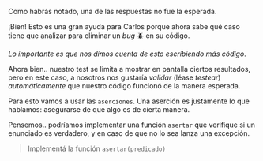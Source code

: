 Como habrás notado, una de las respuestas no fue la esperada.

¡Bien! Esto
es una gran ayuda para Carlos porque ahora sabe qué caso tiene que analizar para
eliminar un *bug* :beetle: en su código.

*Lo importante es que nos dimos cuenta de esto escribiendo más código*.

Ahora bien.. nuestro test se limita a mostrar en pantalla ciertos resultados, pero en este caso, a nosotros nos gustaría *validar* (léase *testear*) _automáticamente_ que nuestro código funcionó de la manera esperada.

Para esto vamos a usar las `aserciones`. Una aserción es justamente lo que hablamos: 
asegurarse de que algo es de cierta manera.

Pensemos.. podríamos implementar una función `asertar` que verifique si un enunciado es verdadero, y
en caso de que no lo sea lanza una excepción.

> Implementá la función ```asertar(predicado)```

